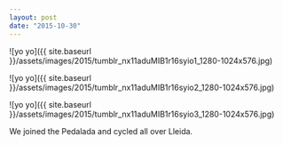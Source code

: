 ```yaml
---
layout: post
date: "2015-10-30"
---
```


![yo yo]({{ site.baseurl }}/assets/images/2015/tumblr_nx11aduMIB1r16syio1_1280-1024x576.jpg)

![yo yo]({{ site.baseurl }}/assets/images/2015/tumblr_nx11aduMIB1r16syio2_1280-1024x576.jpg)

![yo yo]({{ site.baseurl }}/assets/images/2015/tumblr_nx11aduMIB1r16syio3_1280-1024x576.jpg)

We joined the Pedalada and cycled all over Lleida.
